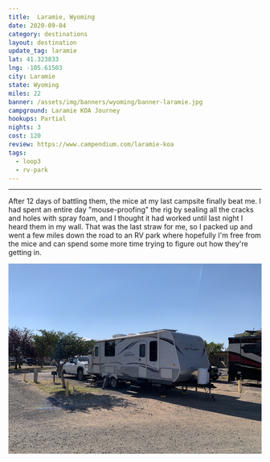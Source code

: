 ```yaml
---
title:  Laramie, Wyoming
date: 2020-09-04
category: destinations
layout: destination
update_tag: laramie
lat: 41.323833
lng: -105.61503
city: Laramie
state: Wyoming
miles: 22
banner: /assets/img/banners/wyoming/banner-laramie.jpg
campground: Laramie KOA Journey
hookups: Partial
nights: 3
cost: 120
review: https://www.campendium.com/laramie-koa
tags:
  - loop3
  - rv-park
---
```


---

After 12 days of battling them, the mice at my last campsite finally beat me. I had spent an entire day "mouse-proofing" the rig by sealing all the cracks and holes with spray foam, and I thought it had worked until last night I heard them in my wall. That was the last straw for me, so I packed up and went a few miles down the road to an RV park where hopefully I'm free from the mice and can spend some more time trying to figure out how they're getting in. 

![koa site](/assets/img/destinations/wyoming/laramie.jpg)
